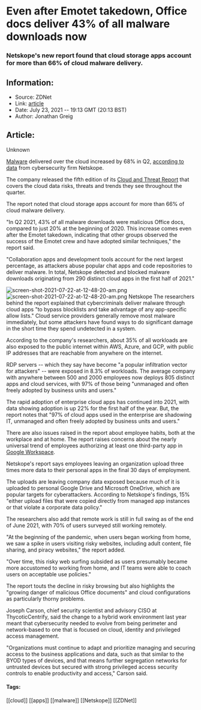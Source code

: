 # Even after Emotet takedown, Office docs deliver 43% of all malware downloads now
### Netskope's new report found that cloud storage apps account for more than 66% of cloud malware delivery.

## Information:
+ Source: ZDNet
+ Link: [article](https://www.zdnet.com/article/even-after-emotet-takedown-office-docs-deliver-43-of-all-malware-downloads-now/)
+ Date: July 23, 2021 -- 19:13 GMT (20:13 BST)
+ Author: Jonathan Greig


## Article:
Unknown

[Malware](https://www.zdnet.com/topic/security/) delivered over the cloud increased by 68% in Q2, [according to data](https://www.netskope.com/lp-cloud-and-threat-report-july-2021-edition-web) from cybersecurity firm Netskope.


The company released the fifth edition of its [Cloud and Threat Report](https://go.netskope.com/rs/665-KFP-612/images/2021-07-Cloud%20and%20Threat%20Report-RR-474-1.pdf) that covers the cloud data risks, threats and trends they see throughout the quarter. 

The report noted that cloud storage apps account for more than 66% of cloud malware delivery.

"In Q2 2021, 43% of all malware downloads were malicious Office docs, compared to just 20% at the beginning of 2020. This increase comes even after the Emotet takedown, indicating that other groups observed the success of the Emotet crew and have adopted similar techniques," the report said. 

"Collaboration apps and development tools account for the next largest percentage, as attackers abuse popular chat apps and code repositories to deliver malware. In total, Netskope detected and blocked malware downloads originating from 290 distinct cloud apps in the first half of 2021."

![screen-shot-2021-07-22-at-12-48-20-am.png]()![screen-shot-2021-07-22-at-12-48-20-am.png](https://www.zdnet.com/a/hub/i/r/2021/07/22/9df12916-bf5e-4cf9-9dd1-16fdc7e3db06/resize/470xauto/70aa4c4c77fcb3f520bbb197036281bc/screen-shot-2021-07-22-at-12-48-20-am.png)
 Netskope
 The researchers behind the report explained that cybercriminals deliver malware through cloud apps "to bypass blocklists and take advantage of any app-specific allow lists." Cloud service providers generally remove most malware immediately, but some attackers have found ways to do significant damage in the short time they spend undetected in a system. 

According to the company's researchers, about 35% of all workloads are also exposed to the public internet within AWS, Azure, and GCP, with public IP addresses that are reachable from anywhere on the internet.






RDP servers -- which they say have become "a popular infiltration vector for attackers" -- were exposed in 8.3% of workloads. The average company with anywhere between 500 and 2000 employees now deploys 805 distinct apps and cloud services, with 97% of those being "unmanaged and often freely adopted by business units and users."

The rapid adoption of enterprise cloud apps has continued into 2021, with data showing adoption is up 22% for the first half of the year. But, the report notes that "97% of cloud apps used in the enterprise are shadowing IT, unmanaged and often freely adopted by business units and users."

There are also issues raised in the report about employee habits, both at the workplace and at home. The report raises concerns about the nearly universal trend of employees authorizing at least one third-party app in [Google Workspace](https://www.zdnet.com/article/google-rebrands-g-suite-as-google-workspace-starts-rolling-out-new-ui/). 

Netskope's report says employees leaving an organization upload three times more data to their personal apps in the final 30 days of employment. 

The uploads are leaving company data exposed because much of it is uploaded to personal Google Drive and Microsoft OneDrive, which are popular targets for cyberattackers. According to Netskope's findings, 15% "either upload files that were copied directly from managed app instances or that violate a corporate data policy."

The researchers also add that remote work is still in full swing as of the end of June 2021, with 70% of users surveyed still working remotely. 

"At the beginning of the pandemic, when users began working from home, we saw a spike in users visiting risky websites, including adult content, file sharing, and piracy websites," the report added. 

"Over time, this risky web surfing subsided as users presumably became more accustomed to working from home, and IT teams were able to coach users on acceptable use policies."

The report touts the decline in risky browsing but also highlights the "growing danger of malicious Office documents" and cloud configurations as particularly thorny problems. 

Joseph Carson, chief security scientist and advisory CISO at ThycoticCentrify, said the change to a hybrid work environment last year meant that cybersecurity needed to evolve from being perimeter and network-based to one that is focused on cloud, identity and privileged access management.  

"Organizations must continue to adapt and prioritize managing and securing access to the business applications and data, such as that similar to the BYOD types of devices, and that means further segregation networks for untrusted devices but secured with strong privileged access security controls to enable productivity and access," Carson said. 





#### Tags:
[[cloud]] [[apps]] [[malware]] [[Netskope]] [[ZDNet]]
